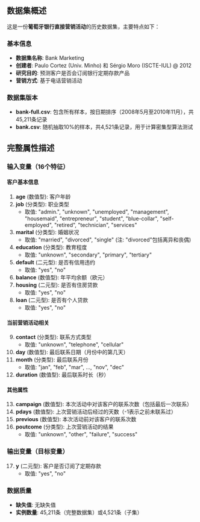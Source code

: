 ## 数据集概述

这是一份**葡萄牙银行直接营销活动**的历史数据集，主要特点如下：

### 基本信息
- **数据集名称**: Bank Marketing
- **创建者**: Paulo Cortez (Univ. Minho) 和 Sérgio Moro (ISCTE-IUL) @ 2012
- **研究目的**: 预测客户是否会订阅银行定期存款产品
- **营销方式**: 基于电话营销活动

### 数据集版本
- **bank-full.csv**: 包含所有样本，按日期排序（2008年5月至2010年11月），共45,211条记录
- **bank.csv**: 随机抽取10%的样本，共4,521条记录，用于计算密集型算法测试

## 完整属性描述

### 输入变量（16个特征）

#### 客户基本信息
1. **age** (数值型): 客户年龄
2. **job** (分类型): 职业类型
   - 取值: "admin.", "unknown", "unemployed", "management", "housemaid", "entrepreneur", "student", "blue-collar", "self-employed", "retired", "technician", "services"
3. **marital** (分类型): 婚姻状况
   - 取值: "married", "divorced", "single" (注: "divorced"包括离异和丧偶)
4. **education** (分类型): 教育程度
   - 取值: "unknown", "secondary", "primary", "tertiary"
5. **default** (二元型): 是否有信用违约
   - 取值: "yes", "no"
6. **balance** (数值型): 年平均余额（欧元）
7. **housing** (二元型): 是否有住房贷款
   - 取值: "yes", "no"
8. **loan** (二元型): 是否有个人贷款
   - 取值: "yes", "no"

#### 当前营销活动相关
9. **contact** (分类型): 联系方式类型
   - 取值: "unknown", "telephone", "cellular"
10. **day** (数值型): 最后联系日期（月份中的第几天）
11. **month** (分类型): 最后联系月份
    - 取值: "jan", "feb", "mar", ..., "nov", "dec"
12. **duration** (数值型): 最后联系时长（秒）

#### 其他属性
13. **campaign** (数值型): 本次活动中对该客户的联系次数（包括最后一次联系）
14. **pdays** (数值型): 上次营销活动后经过的天数（-1表示之前未联系过）
15. **previous** (数值型): 本次活动前对该客户的联系次数
16. **poutcome** (分类型): 上次营销活动的结果
    - 取值: "unknown", "other", "failure", "success"

### 输出变量（目标变量）
17. **y** (二元型): 客户是否订阅了定期存款
    - 取值: "yes", "no"

### 数据质量
- **缺失值**: 无缺失值
- **实例数量**: 45,211条（完整数据集）或4,521条（子集）